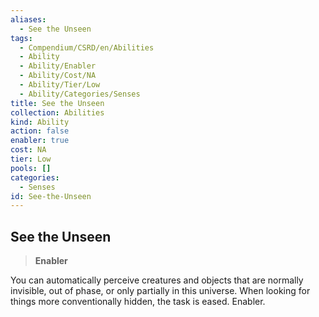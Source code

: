```yaml
---
aliases:
  - See the Unseen
tags:
  - Compendium/CSRD/en/Abilities
  - Ability
  - Ability/Enabler
  - Ability/Cost/NA
  - Ability/Tier/Low
  - Ability/Categories/Senses
title: See the Unseen
collection: Abilities
kind: Ability
action: false
enabler: true
cost: NA
tier: Low
pools: []
categories:
  - Senses
id: See-the-Unseen
---
```

## See the Unseen    
>**Enabler**  
    
You can automatically perceive creatures and objects that are normally invisible, out of phase, or only partially in this universe. When looking for things more conventionally hidden, the task is eased. Enabler.
